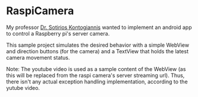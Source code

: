# RaspiCamera

My professor <a href="http://utopia.duth.gr/~skontog/">Dr. Sotirios Kontogiannis</a> wanted to implement an android app  to control a Raspberry pi's server camera.

This sample project simulates the desired behavior with a simple WebView and direction buttons (for the camera) and a TextView that holds the latest camera movement status.

Note: The youtube video is used as a sample content of the WebView (as this will be replaced from the raspi camera's server streaming url). Thus, there isn't any actual exception handling implementation, according to the yutube video.

